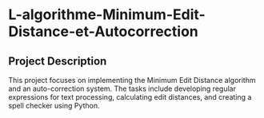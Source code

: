 # L-algorithme-Minimum-Edit-Distance-et-Autocorrection
## Project Description
This project focuses on implementing the Minimum Edit Distance algorithm and an auto-correction system. The tasks include developing regular expressions for text processing, calculating edit distances, and creating a spell checker using Python.
